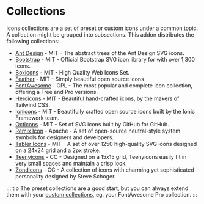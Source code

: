 # Collections

Icons collections are a set of preset or custom icons under a common topic. A collection might be grouped into subsections. This addon distributes the following collections:

- [Ant Design](https://github.com/ant-design/ant-design-icons) - MIT - The abstract trees of the Ant Design SVG icons.
- [Bootstrap](https://icons.getbootstrap.com) - MIT - Official Bootstrap SVG icon library for with over 1,300 icons.
- [Boxicons](https://boxicons.com) - MIT - High Quality Web Icons Set.
- [Feather](https://feathericons.com) - MIT - Simply beautiful open source icons
- [FontAwesome](https://fontawesome.com/) - GPL - The most popular and complete icon collection, offering a Free and Pro versions.
- [Heroicons](https://heroicons.com) - MIT - Beautiful hand-crafted icons, by the makers of Tailwind CSS.
- [Ionicons](https://ionicons.com/) - MIT - Beautifully crafted open source icons built by the Ionic Framework team.
- [Octicons](https://github.com/primer/octicons) - MIT - Set of SVG icons built by GitHub for GitHub.
- [Remix Icon](https://remixicon.com) - Apache - A set of open-source neutral-style system symbols for designers and developers.
- [Tabler Icons](https://tabler-icons.io) - MIT - A set of over 1250 high-quality SVG icons designed on a 24x24 grid and a 2px stroke.
- [Teenyicons](https://teenyicons.com/) - CC - Designed on a 15x15 grid, Teenyicons easily fit in very small spaces and maintain a crisp look.
- [Zondicons](https://zondicons.com/) - CC - A collection of icons with charming yet sophisticated personality designed by Steve Schoger.


::: tip
The preset collections are a good start, but you can always extend them with your [custom collections](./custom-collections), eg. your FontAwesome Pro collection.
:::
